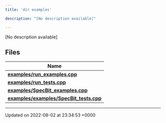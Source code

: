 ```yaml
---
title: 'dir examples'

description: "[No description available]"

---
```







[No description available]

## Files

| Name           |
| -------------- |
| **[examples/run_examples.cpp](/documentation/code/main/files/run__examples_8cpp/#file-run-examples.cpp)**  |
| **[examples/run_tests.cpp](/documentation/code/main/files/run__tests_8cpp/#file-run-tests.cpp)**  |
| **[examples/SpecBit_examples.cpp](/documentation/code/main/files/specbit__examples_8cpp/#file-specbit-examples.cpp)**  |
| **[examples/examples/SpecBit_tests.cpp](/documentation/code/main/files/examples_2specbit__tests_8cpp/#file-examples/specbit-tests.cpp)**  |






-------------------------------

Updated on 2022-08-02 at 23:34:53 +0000
